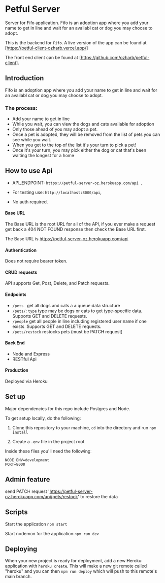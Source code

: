 # Petful Server

Server for Fifo application. Fifo is an adoption app where you add your name to get in line and wait for an availabl cat or dog you may choose to adopt. 

This is the backend for `Fifo`.  A live version of the app can be found at [https://petful-client-ozharb.vercel.app/]

The front end client can be found at [https://github.com/ozharb/petful-client].

## Introduction
Fifo is an adoption app where you add your name to get in line and wait for an availabl cat or dog you may choose to adopt.
### The process:
- Add your name to get in line
- While you wait, you can view the dogs and cats available for adoption
- Only those ahead of you may adopt a pet.
- Once a pet is adopted, they will be removed from the list of pets you can see while you wait.
- When you get to the top of the list it's your turn to pick a pet!
- Once it's your turn, you may pick either the dog or cat that's been waiting the longest for a home


## How to use Api

 * API_ENDPOINT: `https://petful-server-oz.herokuapp.com/api `,
 
 * For testing use: `http://localhost:8000/api`,

 * No auth required.
   

#### Base URL
The Base URL is the root URL for all of the API, if you ever make a request get back a 404 NOT FOUND response then check the Base URL first.

The Base URL is https://petful-server-oz.herokuapp.com/api 

#### Authentication
Does not require bearer token. 


#### CRUD requests
API supports Get, Post, Delete, and Patch requests.

#### Endpoints
* `/pets ` get all dogs and cats a a queue data structure
* `/pets/:type` type may be dogs or cats to get type-specific data. Supports GET and DELETE requests.
* `/people` get all people in line including registered user name if one exists. Supports GET and DELETE requests.
* `/pets/restock` restocks pets (must be PATCH request)


#### Back End

* Node and Express
* RESTful Api

#### Production

Deployed via Heroku


## Set up

Major dependencies for this repo include Postgres and Node.

To get setup locally, do the following:

1. Clone this repository to your machine, `cd` into the directory and run `npm install`

3. Create a `.env` file in the project root

Inside these files you'll need the following:

````
NODE_ENV=development
PORT=8000

````


## Admin feature
send PATCH request 'https://petful-server-oz.herokuapp.com/api/pets/restock' to restore the data

## Scripts

Start the application `npm start`

Start nodemon for the application `npm run dev`

## Deploying

When your new project is ready for deployment, add a new Heroku application with `heroku create`. This will make a new git remote called "heroku" and you can then `npm run deploy` which will push to this remote's main branch.